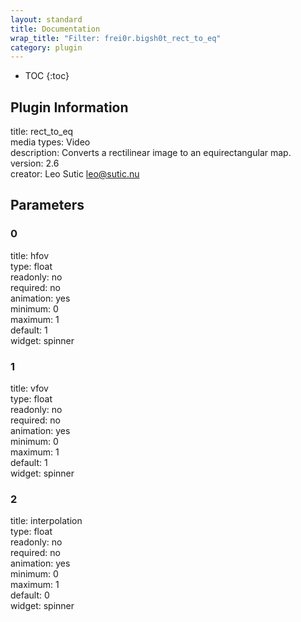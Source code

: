 ```yaml
---
layout: standard
title: Documentation
wrap_title: "Filter: frei0r.bigsh0t_rect_to_eq"
category: plugin
---
```

* TOC
{:toc}

## Plugin Information

title: rect_to_eq  
media types:
Video  
description: Converts a rectilinear image to an equirectangular map.  
version: 2.6  
creator: Leo Sutic <leo@sutic.nu>  

## Parameters

### 0

title: hfov    
type: float  
readonly: no  
required: no  
animation: yes  
minimum: 0  
maximum: 1  
default: 1  
widget: spinner  

### 1

title: vfov    
type: float  
readonly: no  
required: no  
animation: yes  
minimum: 0  
maximum: 1  
default: 1  
widget: spinner  

### 2

title: interpolation    
type: float  
readonly: no  
required: no  
animation: yes  
minimum: 0  
maximum: 1  
default: 0  
widget: spinner  

